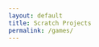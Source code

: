 ```yaml
---
layout: default
title: Scratch Projects
permalink: /games/
---
```


<link href=".html" rel="import" />
